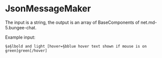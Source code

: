 # JsonMessageMaker

The input is a string, the output is an array of BaseComponents of net.md-5.bungee-chat.

Example input:

`§a§lbold and light [hover=§bblue hover text shown if mouse is on green]green[/hover]`
